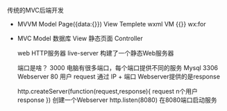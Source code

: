 传统的MVC后端开发

- MVVM 
    Model  Page({data:{}})
    View  Templete wxml
    VM  {{}} wx:for

- MVC
    Model 数据库
    View 静态页面
    Controller

    web HTTP服务器  live-server 构建了一个静态Web服务器
  
  端口是啥？ 3000 电脑有很多端口，每个端口提供不同的服务
  Mysql 3306
  Webserver 80
  用户 request 通过 IP + 端口 
  Webserver提供的是response

  http.createServer(function(request,response){
    request n个用户
    response 
  }) 创建一个Webserver 
  http.listen(8080) 在8080端口启动服务
